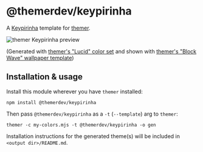 # @themerdev/keypirinha

A [Keypirinha](https://keypirinha.com/) template for [themer](https://github.com/themerdev/themer).

![themer Keypirinha preview](assets/themer-keypirinha-preview.png)

(Generated with [themer's "Lucid" color set](https://github.com/themerdev/themer/tree/main/cli/packages/colors-lucid) and shown with [themer's "Block Wave" wallpaper template](https://github.com/themerdev/themer/tree/main/cli/packages/wallpaper-block-wave))

## Installation & usage

Install this module wherever you have `themer` installed:

    npm install @themerdev/keypirinha

Then pass `@themerdev/keypirinha` as a `-t` (`--template`) arg to `themer`:

    themer -c my-colors.mjs -t @themerdev/keypirinha -o gen

Installation instructions for the generated theme(s) will be included in `<output dir>/README.md`.
